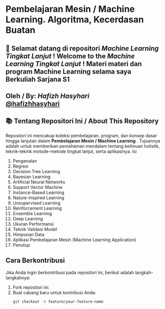 # Pembelajaran Mesin / Machine Learning. Algoritma, Kecerdasan Buatan 
🎥 **Selamat datang di repositori *Machine Learning Tingkat Lanjut* !** 
**Welcome to the *Machine Learning Tingkat Lanjut*  !** 
**Materi materi dan program Machine Learning selama saya Berkuliah Sarjana S1** 
---
**Oleh / By:** *Hafizh Hasyhari*  
[@hafizhhasyhari](https://github.com/hafizhhasyhari)
---

## 📚 Tentang Repositori Ini / About This Repository

Repositori ini mencakup koleksi pembelajaran, program, dan konsep dasar hingga lanjutan dalam **Pembelajaran Mesin / Machine Learning** . Tujuannya adalah untuk memberikan pemahaman mendalam tentang keilmuan holistik, teknik-teknik motode-metode tingkat lanjut, serta aplikasinya. 
Isi
1. Pengenalan
2. Regresi
3. Decision Tree Learning
4. Bayesian Learning
5. Artificial Neural Networks
6. Support Vector Machine
7. Instance-Based Learning
8. Nature-Inspired Learning
9. Unsupervised Learning
10. Reinforcement Learning
11. Ensemble Learning
12. Deep Learning
14. Ukuran Performansi
15. Teknik Validasi Model
16. Himpunan Data
17. Aplikasi Pembelajaran Mesin (Machine Learning Application)
18. Penutup

## **Cara Berkontribusi**  
Jika Anda ingin berkontribusi pada repositori ini, berikut adalah langkah-langkahnya:  
1. Fork repositori ini.  
2. Buat cabang baru untuk kontribusi Anda:  
   ```bash
   git checkout -b feature/your-feature-name
